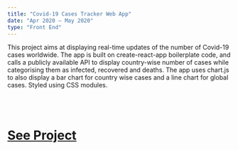 ```yaml
---
title: "Covid-19 Cases Tracker Web App"
date: "Apr 2020 – May 2020"
type: "Front End"
---
```


This project aims at displaying real-time updates of the number of Covid-19 cases worldwide. The app is built on create-react-app boilerplate code, and calls a publicly available API to display country-wise number of cases while categorising them as infected, recovered and deaths. The app uses chart.js to also display a bar chart for country wise cases and a line chart for global cases. Styled using CSS modules.

<br />
<br />

# [See Project](https://a2zarslaan.github.io/corona-tracker/)
